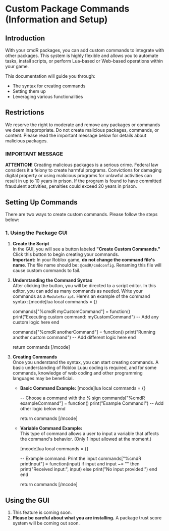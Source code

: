 # Custom Package Commands (Information and Setup)

## Introduction
With your cmdR packages, you can add custom commands to integrate with other packages. This system is highly flexible and allows you to automate tasks, install scripts, or perform Lua-based or Web-based operations within your game.

This documentation will guide you through:
- The syntax for creating commands
- Setting them up
- Leveraging various functionalities

## Restrictions
We reserve the right to moderate and remove any packages or commands we deem inappropriate. Do not create malicious packages, commands, or content. Please read the important message below for details about malicious packages.

### IMPORTANT MESSAGE
**ATTENTION!** Creating malicious packages is a serious crime. Federal law considers it a felony to create harmful programs. Convictions for damaging digital property or using malicious programs for unlawful activities can result in up to 10 years in prison. If the program is found to have committed fraudulent activities, penalties could exceed 20 years in prison.

## Setting Up Commands

There are two ways to create custom commands. Please follow the steps below:

### 1. Using the Package GUI

1. **Create the Script**  
   In the GUI, you will see a button labeled **"Create Custom Commands."** Click this button to begin creating your commands.  
   **Important:** In your Roblox game, **do not change the command file's name**. The file name should be: `@cmdR/cmdconfig`. Renaming this file will cause custom commands to fail.

2. **Understanding the Command Syntax**  
   After clicking the button, you will be directed to a script editor. In this editor, you can add as many commands as needed. Write your commands as a `ModuleScript`. Here’s an example of the command syntax:
[mcode]lua
   local commands = {}
   
   commands["%cmdR myCustomCommand"] = function()
       print("Executing custom command: myCustomCommand")
       -- Add any custom logic here
   end
   
   commands["%cmdR anotherCommand"] = function()
       print("Running another custom command")
       -- Add different logic here
   end
   
   return commands
[/mcode]

3. **Creating Commands**  
   Once you understand the syntax, you can start creating commands. A basic understanding of Roblox Luau coding is required, and for some commands, knowledge of web coding and other programming languages may be beneficial.

   - **Basic Command Example:**
     [mcode]lua
     local commands = {}
     
     -- Choose a command with the % sign
     commands["%cmdR exampleCommand"] = function()
         print("Example Command!")
         -- Add other logic below
     end
     
     return commands
     [/mcode]

   - **Variable Command Example:**  
     This type of command allows a user to input a variable that affects the command's behavior. (Only 1 input allowed at the moment.)
     
     [mcode]lua
     local commands = {}
     
     -- Example command: Print the input
     commands["%cmdR printInput"] = function(input)
         if input and input ~= "" then
            print("Received input:", input)
         else
             print("No input provided.")
         end
     end
     
     return commands
     [/mcode]
     
## Using the GUI
1. This feature is coming soon.
2. **Please be careful about what you are installing.** A package trust score system will be coming out soon.
